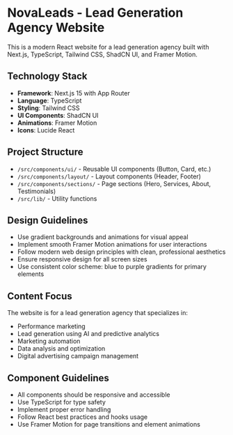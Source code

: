 <!-- Use this file to provide workspace-specific custom instructions to Copilot. For more details, visit https://code.visualstudio.com/docs/copilot/copilot-customization#_use-a-githubcopilotinstructionsmd-file -->

# NovaLeads - Lead Generation Agency Website

This is a modern React website for a lead generation agency built with Next.js, TypeScript, Tailwind CSS, ShadCN UI, and Framer Motion.

## Technology Stack
- **Framework**: Next.js 15 with App Router
- **Language**: TypeScript
- **Styling**: Tailwind CSS
- **UI Components**: ShadCN UI
- **Animations**: Framer Motion
- **Icons**: Lucide React

## Project Structure
- `/src/components/ui/` - Reusable UI components (Button, Card, etc.)
- `/src/components/layout/` - Layout components (Header, Footer)
- `/src/components/sections/` - Page sections (Hero, Services, About, Testimonials)
- `/src/lib/` - Utility functions

## Design Guidelines
- Use gradient backgrounds and animations for visual appeal
- Implement smooth Framer Motion animations for user interactions
- Follow modern web design principles with clean, professional aesthetics
- Ensure responsive design for all screen sizes
- Use consistent color scheme: blue to purple gradients for primary elements

## Content Focus
The website is for a lead generation agency that specializes in:
- Performance marketing
- Lead generation using AI and predictive analytics
- Marketing automation
- Data analysis and optimization
- Digital advertising campaign management

## Component Guidelines
- All components should be responsive and accessible
- Use TypeScript for type safety
- Implement proper error handling
- Follow React best practices and hooks usage
- Use Framer Motion for page transitions and element animations
